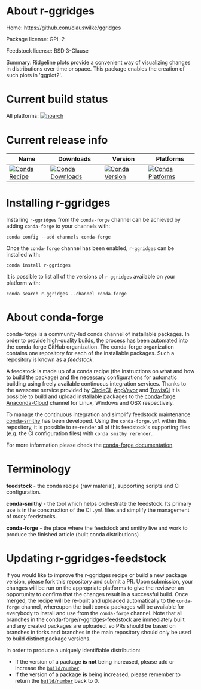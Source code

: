 About r-ggridges
================

Home: https://github.com/clauswilke/ggridges

Package license: GPL-2

Feedstock license: BSD 3-Clause

Summary: Ridgeline plots provide a convenient way of visualizing changes in distributions over time or space. This package enables the creation of such plots in 'ggplot2'.



Current build status
====================

All platforms:
[![noarch](https://img.shields.io/circleci/project/github/conda-forge/r-ggridges-feedstock/master.svg?label=noarch)](https://circleci.com/gh/conda-forge/r-ggridges-feedstock)

Current release info
====================

| Name | Downloads | Version | Platforms |
| --- | --- | --- | --- |
| [![Conda Recipe](https://img.shields.io/badge/recipe-r--ggridges-green.svg)](https://anaconda.org/conda-forge/r-ggridges) | [![Conda Downloads](https://img.shields.io/conda/dn/conda-forge/r-ggridges.svg)](https://anaconda.org/conda-forge/r-ggridges) | [![Conda Version](https://img.shields.io/conda/vn/conda-forge/r-ggridges.svg)](https://anaconda.org/conda-forge/r-ggridges) | [![Conda Platforms](https://img.shields.io/conda/pn/conda-forge/r-ggridges.svg)](https://anaconda.org/conda-forge/r-ggridges) |

Installing r-ggridges
=====================

Installing `r-ggridges` from the `conda-forge` channel can be achieved by adding `conda-forge` to your channels with:

```
conda config --add channels conda-forge
```

Once the `conda-forge` channel has been enabled, `r-ggridges` can be installed with:

```
conda install r-ggridges
```

It is possible to list all of the versions of `r-ggridges` available on your platform with:

```
conda search r-ggridges --channel conda-forge
```


About conda-forge
=================

conda-forge is a community-led conda channel of installable packages.
In order to provide high-quality builds, the process has been automated into the
conda-forge GitHub organization. The conda-forge organization contains one repository
for each of the installable packages. Such a repository is known as a *feedstock*.

A feedstock is made up of a conda recipe (the instructions on what and how to build
the package) and the necessary configurations for automatic building using freely
available continuous integration services. Thanks to the awesome service provided by
[CircleCI](https://circleci.com/), [AppVeyor](https://www.appveyor.com/)
and [TravisCI](https://travis-ci.org/) it is possible to build and upload installable
packages to the [conda-forge](https://anaconda.org/conda-forge)
[Anaconda-Cloud](https://anaconda.org/) channel for Linux, Windows and OSX respectively.

To manage the continuous integration and simplify feedstock maintenance
[conda-smithy](https://github.com/conda-forge/conda-smithy) has been developed.
Using the ``conda-forge.yml`` within this repository, it is possible to re-render all of
this feedstock's supporting files (e.g. the CI configuration files) with ``conda smithy rerender``.

For more information please check the [conda-forge documentation](https://conda-forge.org/docs/).

Terminology
===========

**feedstock** - the conda recipe (raw material), supporting scripts and CI configuration.

**conda-smithy** - the tool which helps orchestrate the feedstock.
                   Its primary use is in the construction of the CI ``.yml`` files
                   and simplify the management of *many* feedstocks.

**conda-forge** - the place where the feedstock and smithy live and work to
                  produce the finished article (built conda distributions)


Updating r-ggridges-feedstock
=============================

If you would like to improve the r-ggridges recipe or build a new
package version, please fork this repository and submit a PR. Upon submission,
your changes will be run on the appropriate platforms to give the reviewer an
opportunity to confirm that the changes result in a successful build. Once
merged, the recipe will be re-built and uploaded automatically to the
`conda-forge` channel, whereupon the built conda packages will be available for
everybody to install and use from the `conda-forge` channel.
Note that all branches in the conda-forge/r-ggridges-feedstock are
immediately built and any created packages are uploaded, so PRs should be based
on branches in forks and branches in the main repository should only be used to
build distinct package versions.

In order to produce a uniquely identifiable distribution:
 * If the version of a package **is not** being increased, please add or increase
   the [``build/number``](https://conda.io/docs/user-guide/tasks/build-packages/define-metadata.html#build-number-and-string).
 * If the version of a package **is** being increased, please remember to return
   the [``build/number``](https://conda.io/docs/user-guide/tasks/build-packages/define-metadata.html#build-number-and-string)
   back to 0.

